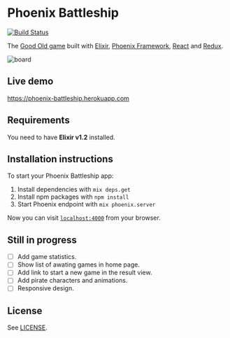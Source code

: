 # Phoenix Battleship
[![Build Status](https://travis-ci.org/bigardone/phoenix-battleship.svg?branch=master)](https://travis-ci.org/bigardone/phoenix-battleship)

The [Good Old game](https://en.wikipedia.org/wiki/Battleship_(game)) built with [Elixir](https://github.com/elixir-lang/elixir), [Phoenix Framework](https://github.com/phoenixframework/phoenix), [React](https://github.com/facebook/react) and [Redux](https://github.com/rackt/redux).

![`board`](http://codeloveandboards.com/images/projects/battleship-19a67645.jpg)

## Live demo
https://phoenix-battleship.herokuapp.com

## Requirements
You need to have **Elixir v1.2** installed.

## Installation instructions
To start your Phoenix Battleship app:

  1. Install dependencies with `mix deps.get`
  2. Install npm packages with `npm install`
  3. Start Phoenix endpoint with `mix phoenix.server`

Now you can visit [`localhost:4000`](http://localhost:4000) from your browser.

## Still in progress
- [ ] Add game statistics.
- [ ] Show list of awating games in home page.
- [ ] Add link to start a new game in the result view.
- [ ] Add pirate characters and animations.
- [ ] Responsive design.

## License
See [LICENSE](LICENSE).
